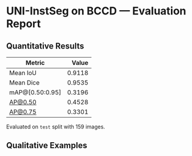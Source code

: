 # UNI-InstSeg on BCCD — Evaluation Report

## Quantitative Results

| Metric | Value |
|---|---:|
| Mean IoU | 0.9118 |
| Mean Dice | 0.9535 |
| mAP@[0.50:0.95] | 0.3196 |
| AP@0.50 | 0.4528 |
| AP@0.75 | 0.3301 |

Evaluated on `test` split with 159 images.

## Qualitative Examples

